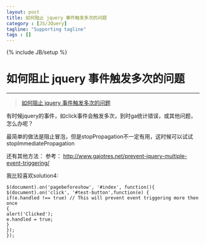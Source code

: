 ```yaml
---
layout: post
title: 如何阻止 jquery 事件触发多次的问题
category : [JS/JQuery]
tagline: "Supporting tagline"
tags : []
---
```

{% include JB/setup %}
# 如何阻止 jquery 事件触发多次的问题
--- 


> [如何阻止 jquery 事件触发多次的问题](https://site.douban.com/143011/widget/forum/6934620/discussion/60441740/) 


有时候jquery的事件，如click事件会触发多次，到时ga统计错误，或其他问题，怎么办呢？ 

最简单的做法是阻止冒泡，但是stopPropagation不一定有用，这时候可以试试stopImmediatePropagation 


<!--break-->  


还有其他方法： 
参考： http://www.gajotres.net/prevent-jquery-multiple-event-triggering/ 

我比较喜欢solution4: 
``` 
$(document).on('pagebeforeshow', '#index', function(){ 
$(document).on('click', '#test-button',function(e) { 
if(e.handled !== true) // This will prevent event triggering more then once 
{ 
alert('Clicked'); 
e.handled = true; 
} 
}); 
});
```


 